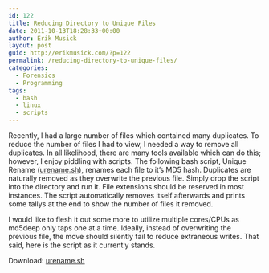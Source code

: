 ```yaml
---
id: 122
title: Reducing Directory to Unique Files
date: 2011-10-13T18:28:33+00:00
author: Erik Musick
layout: post
guid: http://erikmusick.com/?p=122
permalink: /reducing-directory-to-unique-files/
categories:
  - Forensics
  - Programming
tags:
  - bash
  - linux
  - scripts
---
```

Recently, I had a large number of files which contained many duplicates. To reduce the number of files I had to view, I needed a way to remove all duplicates. In all likelihood, there are many tools available which can do this; however, I enjoy piddling with scripts. The following bash script, Unique Rename ([urename.sh](/content/scripts/urename.sh "A bash script for uniquely renaming files")), renames each file to it&#8217;s MD5 hash. Duplicates are naturally removed as they overwrite the previous file. Simply drop the script into the directory and run it. File extensions should be reserved in most instances. The script automatically removes itself afterwards and prints some tallys at the end to show the number of files it removed.

I would like to flesh it out some more to utilize multiple cores/CPUs as md5deep only taps one at a time. Ideally, instead of overwriting the previous file, the move should silently fail to reduce extraneous writes. That said, here is the script as it currently stands.

Download: [urename.sh](/content/scripts/urename.sh "A bash script for uniquely renaming files")